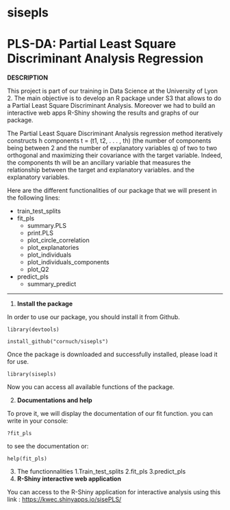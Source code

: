 # sisepls

# PLS-DA: Partial Least Square Discriminant Analysis Regression

**DESCRIPTION**

This project is part of our training in Data Science at the University of Lyon 2. The main objective is to develop an R package under S3 that allows to do a Partial Least Square Discriminant Analysis. Moreover we had to build an interactive web apps R-Shiny showing the results and graphs of our package.

The Partial Least Square Discriminant Analysis regression method iteratively constructs h components t = (t1, t2, . . . , th) (the number of components being between 2 and the number of explanatory variables q) of two to two orthogonal and maximizing their covariance with the target variable. Indeed, the components th will be an ancillary variable that measures the relationship between the target and explanatory variables.
and the explanatory variables.

Here are the different functionalities of our package that we will present in the following lines: 
* train_test_splits
* fit_pls
  * summary.PLS
  * print.PLS
  * plot_circle_correlation
  * plot_explanatories
  * plot_individuals
  * plot_individuals_components
  * plot_Q2
* predict_pls
  * summary_predict

---

1. **Install the package**

In order to use our package, you should install it from Github.

```
library(devtools)
```
```
install_github("cornuch/sisepls")
```
Once the package is downloaded and successfully installed, please load it for use.
```
library(sisepls)
```
Now you can access all available functions of the package. 

2. **Documentations and help**

To prove it, we will display the documentation of our fit function. you can write in your console: 
```
?fit_pls 
```
to see the documentation or:
```
help(fit_pls)
```
3. The functionnalities
   1.Train_test_splits
   2.fit_pls
   3.predict_pls 
4. **R-Shiny interactive web application**

You can access to the R-Shiny application for interactive analysis using this link : <https://kwec.shinyapps.io/sisePLS/>
